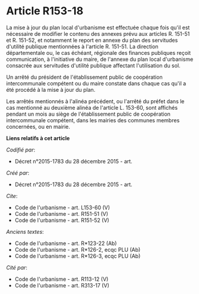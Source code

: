 # Article R153-18

La mise à jour du plan local d'urbanisme est effectuée chaque fois qu'il est nécessaire de modifier le contenu des annexes
prévu aux articles R. 151-51 et R. 151-52, et notamment le report en annexe du plan des servitudes d'utilité publique
mentionnées à l'article R. 151-51. La direction départementale ou, le cas échéant, régionale des finances publiques reçoit
communication, à l'initiative du maire, de l'annexe du plan local d'urbanisme consacrée aux servitudes d'utilité publique
affectant l'utilisation du sol. 

Un arrêté du président de l'établissement public de coopération intercommunale compétent ou du maire constate dans chaque cas
qu'il a été procédé à la mise à jour du plan. 

Les arrêtés mentionnés à l'alinéa précédent, ou l'arrêté du préfet dans le cas mentionné au deuxième alinéa de l'article L.
153-60, sont affichés pendant un mois au siège de l'établissement public de coopération intercommunale compétent, dans les
mairies des communes membres concernées, ou en mairie.

**Liens relatifs à cet article**

_Codifié par_:

  - Décret n°2015-1783 du 28 décembre 2015 - art.

_Créé par_:

  - Décret n°2015-1783 du 28 décembre 2015 - art.

_Cite_:

  - Code de l'urbanisme - art. L153-60 (V)
  - Code de l'urbanisme - art. R151-51 (V)
  - Code de l'urbanisme - art. R151-52 (V)

_Anciens textes_:

  - Code de l'urbanisme - art. R*123-22 (Ab)
  - Code de l'urbanisme - art. R*126-2, ecqc PLU (Ab)
  - Code de l'urbanisme - art. R*126-3, ecqc PLU (Ab)

_Cité par_:

  - Code de l'urbanisme - art. R113-12 (V)
  - Code de l'urbanisme - art. R313-17 (V)

